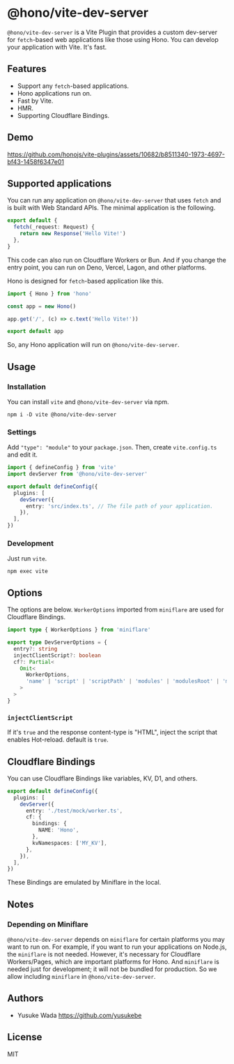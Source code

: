 # @hono/vite-dev-server

`@hono/vite-dev-server` is a Vite Plugin that provides a custom dev-server for `fetch`-based web applications like those using Hono. You can develop your application with Vite. It's fast.

## Features

- Support any `fetch`-based applications.
- Hono applications run on.
- Fast by Vite.
- HMR.
- Supporting Cloudflare Bindings.

## Demo

https://github.com/honojs/vite-plugins/assets/10682/b8511340-1973-4697-bf43-1458f6347e01

## Supported applications

You can run any application on `@hono/vite-dev-server` that uses `fetch` and is built with Web Standard APIs. The minimal application is the following.

```ts
export default {
  fetch(_request: Request) {
    return new Response('Hello Vite!')
  },
}
```

This code can also run on Cloudflare Workers or Bun. And if you change the entry point, you can run on Deno, Vercel, Lagon, and other platforms.

Hono is designed for `fetch`-based application like this.

```ts
import { Hono } from 'hono'

const app = new Hono()

app.get('/', (c) => c.text('Hello Vite!'))

export default app
```

So, any Hono application will run on `@hono/vite-dev-server`.

## Usage

### Installation

You can install `vite` and `@hono/vite-dev-server` via npm.

```plain
npm i -D vite @hono/vite-dev-server
```

### Settings

Add `"type": "module"` to your `package.json`. Then, create `vite.config.ts` and edit it.

```ts
import { defineConfig } from 'vite'
import devServer from '@hono/vite-dev-server'

export default defineConfig({
  plugins: [
    devServer({
      entry: 'src/index.ts', // The file path of your application.
    }),
  ],
})
```

### Development

Just run `vite`.

```plain
npm exec vite
```

## Options

The options are below. `WorkerOptions` imported from `miniflare` are used for Cloudflare Bindings.

```ts
import type { WorkerOptions } from 'miniflare'

export type DevServerOptions = {
  entry?: string
  injectClientScript?: boolean
  cf?: Partial<
    Omit<
      WorkerOptions,
      'name' | 'script' | 'scriptPath' | 'modules' | 'modulesRoot' | 'modulesRules'
    >
  >
}
```

### `injectClientScript`

If it's `true` and the response content-type is "HTML", inject the script that enables Hot-reload. default is `true`.

## Cloudflare Bindings

You can use Cloudflare Bindings like variables, KV, D1, and others.

```ts
export default defineConfig({
  plugins: [
    devServer({
      entry: './test/mock/worker.ts',
      cf: {
        bindings: {
          NAME: 'Hono',
        },
        kvNamespaces: ['MY_KV'],
      },
    }),
  ],
})
```

These Bindings are emulated by Miniflare in the local.

## Notes

### Depending on Miniflare

`@hono/vite-dev-server` depends on `miniflare` for certain platforms you may want to run on. For example, if you want to run your applications on Node.js, the `miniflare` is not needed. However, it's necessary for Cloudflare Workers/Pages, which are important platforms for Hono. And `miniflare` is needed just for development; it will not be bundled for production. So we allow including `miniflare` in `@hono/vite-dev-server`.

## Authors

- Yusuke Wada <https://github.com/yusukebe>

## License

MIT
